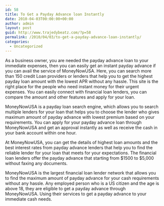 ```yaml
---
id: 58
title: To Get a Payday Advance loan Instantly
date: 2010-04-03T00:00:00+00:00
author: admin
layout: post
guid: http://www.trajedybeatz.com/?p=58
permalink: /2010/04/03/to-get-a-payday-advance-loan-instantly/
categories:
  - Uncategorized
---
```

As a business owner, you are needed the payday advance loan to your immediate expenses, then you can easily get an instant payday advance if you can avail the service of MoneyNowUSA. Here, you can search more than 150 credit Loan providers or lenders that help you to get the highest payday loan amount with the lowest APR without any hassle. This site is the right place for the people who need instant money for their urgent expenses. You can easily connect with financial loan lenders, you can compare the amount and other features and apply for your loan.

MoneyNowUSA is a payday loan search engine, which allows you to search multiple lenders for your loan that helps you to choose the lender who gives maximum amount of payday advance with lowest premium based on your requirements. You can apply for your payday advance loan through MoneyNowUSA and get an approval instantly as well as receive the cash in your bank account within one hour.

At MoneyNowUSA, you can get the details of highest loan amounts and the best interest rates from payday advance lenders that help you to find the reliable lender for your loan that meets for your expectations. The financial loan lenders offer the payday advance that starting from $1500 to $5,000 without faxing any documents.

MoneyNowUSA is the largest financial loan lender network that allows you to find the maximum amount of payday advance for your cash requirements without any hassle. Any employed person who is a US citizen and the age is above 18, they are eligible to get a payday advance through MoneyNowUSA. Using their services to get a payday advance to your immediate cash needs.